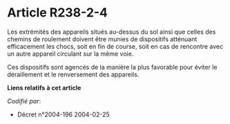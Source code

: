 # Article R238-2-4

Les extrémités des appareils situés au-dessus du sol ainsi que celles des chemins de roulement doivent être munies de
dispositifs atténuant efficacement les chocs, soit en fin de course, soit en cas de rencontre avec un autre appareil
circulant sur la même voie.

Ces dispositifs sont agencés de la manière la plus favorable pour éviter le déraillement et le renversement des appareils.

**Liens relatifs à cet article**

_Codifié par_:

  - Décret n°2004-196 2004-02-25
